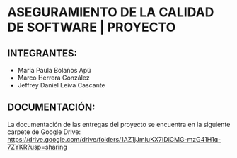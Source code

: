 # ASEGURAMIENTO DE LA CALIDAD DE SOFTWARE | PROYECTO

## INTEGRANTES:
  - María Paula Bolaños Apú
  - Marco Herrera González
  - Jeffrey Daniel Leiva Cascante

## DOCUMENTACIÓN:

La documentación de las entregas del proyecto se encuentra en la siguiente carpete de Google Drive: https://drive.google.com/drive/folders/1AZ1jJmIuKX7IDiCMG-mzG41H1q-7ZYKR?usp=sharing

